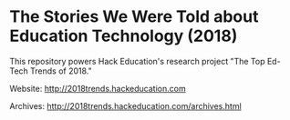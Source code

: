 The Stories We Were Told about Education Technology (2018)
========

This repository powers Hack Education's research project "The Top Ed-Tech Trends of 2018."

Website: http://2018trends.hackeducation.com

Archives: http://2018trends.hackeducation.com/archives.html